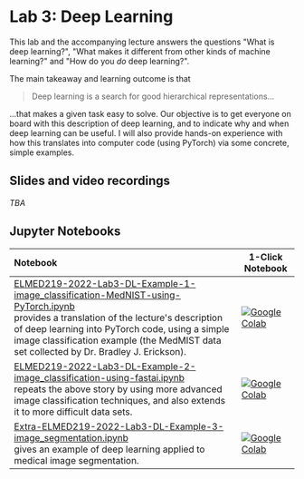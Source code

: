 # Lab 3: Deep Learning

This lab and the accompanying lecture answers the questions "What is deep learning?", "What makes it different from other kinds of machine learning?" and "How do you _do_ deep learning?".

The main takeaway and learning outcome is that 
> Deep learning is a search for good hierarchical representations...

...that makes a given task easy to solve. Our objective is to get everyone on board with this description of deep learning, and to indicate why and when deep learning can be useful. I will also provide hands-on experience with how this translates into computer code (using PyTorch) via some concrete, simple examples. 

## Slides and video recordings

_TBA_


## Jupyter Notebooks

| Notebook    |      1-Click Notebook      |
|:----------|------|
|  [ELMED219-2022-Lab3-DL-Example-1-image_classification-MedNIST-using-PyTorch.ipynb](https://nbviewer.org/github/MMIV-ML/ELMED219-2022/blob/main/Lab3-DL/ELMED219-2022-Lab3-DL-Example-1-image_classification-MedNIST-using-PyTorch.ipynb)  <br>provides a translation of the lecture's description of deep learning into PyTorch code, using a simple image classification example (the MedMIST data set collected by Dr. Bradley J. Erickson). | [![Google Colab](https://colab.research.google.com/assets/colab-badge.svg)](https://colab.research.google.com/github/MMIV-ML/ELMED219-2022/blob/main/Lab3-DL/ELMED219-2022-Lab3-DL-Example-1-image_classification-MedNIST-using-PyTorch.ipynb)|
|  [ELMED219-2022-Lab3-DL-Example-2-image_classification-using-fastai.ipynb](https://nbviewer.org/github/MMIV-ML/ELMED219-2022/blob/main/Lab3-DL/ELMED219-2022-Lab3-DL-Example-2-image_classification-using-fastai.ipynb)  <br>repeats the above story by using more advanced image classification techniques, and also extends it to more difficult data sets.   | [![Google Colab](https://colab.research.google.com/assets/colab-badge.svg)](https://colab.research.google.com/github/MMIV-ML/ELMED219-2022/blob/main/Lab3-DL/ELMED219-2022-Lab3-DL-Example-2-image_classification-using-fastai.ipynb)|
|  [Extra-ELMED219-2022-Lab3-DL-Example-3-image_segmentation.ipynb](https://nbviewer.org/github/MMIV-ML/ELMED219-2022/blob/main/Lab3-DL/Extra-ELMED219-2022-Lab3-DL-Example-3-image_segmentation.ipynb)  <br>gives an example of deep learning applied to medical image segmentation.   | [![Google Colab](https://colab.research.google.com/assets/colab-badge.svg)](https://colab.research.google.com/github/MMIV-ML/ELMED219-2022/blob/main/Lab3-DL/Extra-ELMED219-2022-Lab3-DL-Example-3-image_segmentation.ipynb)|

